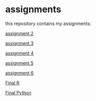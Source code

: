 # assignments
this repository contains my assignments:

[assignment 2](https://github.com/SebasvanDie/assignments/blob/master/assignment2-2.ipynb)

[assignment 3](https://github.com/SebasvanDie/assignments/blob/master/assignment3%20Done.ipynb)

[assignment 4](https://github.com/SebasvanDie/assignments/blob/master/assignment4Done.ipynb)

[assignment 5](https://github.com/SebasvanDie/assignments/blob/master/Graded_assignment1-2.ipynb)

[assignment 6](https://github.com/SebasvanDie/assignments/blob/master/Graded_assignment_2%20(2).ipynb)

[Final R](https://github.com/SebasvanDie/assignments/blob/master/Exam_Sebastiaan_van_Die.ipynb)

[Final Python](https://github.com/SebasvanDie/assignments/blob/master/exam_june_7_2018%20Python.py)
